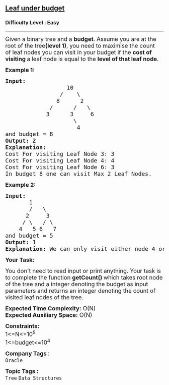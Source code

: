 <h2><a href="https://www.geeksforgeeks.org/problems/leaf-under-budget/1?page=3&category=Tree,Binary%20Search%20Tree&sortBy=difficulty">Leaf under budget</a></h2><h3>Difficulty Level : Easy</h3><hr><div class="problems_problem_content__Xm_eO"><p><span style="font-size: 18px;">Given a binary tree&nbsp;and a <strong>budget</strong>.&nbsp;Assume&nbsp;you are at the root of the tree<strong>(level 1)</strong>, you need to maximise the count of&nbsp;leaf nodes you can visit in your budget if the <strong>cost of visiting </strong>a leaf node is equal to the <strong>level of that leaf node</strong>. </span></p>
<p><span style="font-size: 18px;"><strong>Example 1:</strong></span></p>
<pre><span style="font-size: 18px;"><strong>Input: </strong></span>
<span style="font-size: 18px;">                  10
                /    \
               8      2
             /      /   \
            3      3     6
                    \
                     4
and budget = 8</span>
<span style="font-size: 18px;"><strong>Output: 2</strong></span>
<span style="font-size: 18px;"><strong>Explanation:</strong></span>
<span style="font-size: 18px;">Cost For visiting Leaf Node 3: 3
Cost For visiting Leaf Node 4: 4
Cost For visiting Leaf Node 6: 3
In budget 8 one can visit Max 2 Leaf Nodes.</span></pre>
<p><span style="font-size: 18px;"><strong>Example 2:</strong></span></p>
<pre><span style="font-size: 18px;"><strong>Input: </strong></span>
         <span style="font-size: 18px;">1
&nbsp;      /   \
&nbsp;     2     3
&nbsp;    / \   / \
&nbsp;   4   5 6   7
and budget = 5</span>
<span style="font-size: 18px;"><strong>Output: </strong>1<br><strong>Explanation:</strong> We can only visit either node 4 or 5.</span></pre>
<p><strong><span style="font-size: 18px;">Your Task:</span></strong></p>
<p><span style="font-size: 18px;">You don't need to read input or print anything. Your task is to complete the function&nbsp;<strong>getCount()&nbsp;</strong>which takes root node of the tree and a integer denoting the budget as input parameters and returns an integer denoting the count of visited leaf nodes of the tree.</span></p>
<p><span style="font-size: 18px;"><strong>Expected Time Complexity:</strong>&nbsp;O(N)<br><strong>Expected Auxiliary Space:</strong>&nbsp;O(N)</span></p>
<p><span style="font-size: 18px;"><strong>Constraints:</strong><br>1&lt;=N&lt;=10<sup>5</sup><br>1&lt;=budget&lt;=10<sup>4</sup></span></p></div><p><span style=font-size:18px><strong>Company Tags : </strong><br><code>Oracle</code>&nbsp;<br><p><span style=font-size:18px><strong>Topic Tags : </strong><br><code>Tree</code>&nbsp;<code>Data Structures</code>&nbsp;